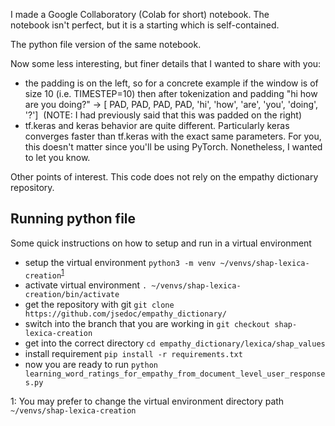 I made a Google Collaboratory (Colab for short) notebook. The notebook isn't perfect, but it is a starting which is self-contained. 

The python file version of the same notebook. 

Now some less interesting, but finer details that I wanted to share with you:
- the padding is on the left, so for a concrete example if the window is of size 10 (i.e. TIMESTEP=10) then after tokenization and padding "hi how are you doing?" -> [ PAD, PAD, PAD, PAD, 'hi', 'how', 'are', 'you', 'doing', '?']  (NOTE: I had previously said that this was padded on the right)
- tf.keras and keras behavior are quite different. Particularly keras converges faster than tf.keras with the exact same parameters. For you, this doesn't matter since you'll be using PyTorch. Nonetheless, I wanted to let you know.

Other points of interest. This code does not rely on the empathy dictionary repository. 

## Running python file
Some quick instructions on how to setup and run in a virtual environment
 - setup the virtual environment `python3 -m venv ~/venvs/shap-lexica-creation`<sup>[1](#venvpath)</sup>
 - activate virtual environment  `. ~/venvs/shap-lexica-creation/bin/activate`
 - get the repository with git `git clone https://github.com/jsedoc/empathy_dictionary/`
 - switch into the branch that you are working in `git checkout shap-lexica-creation`
 - get into the correct directory `cd empathy_dictionary/lexica/shap_values`
 - install requirement `pip install -r requirements.txt`
 - now you are ready to run `python learning_word_ratings_for_empathy_from_document_level_user_responses.py`
 
 <a name="venvpath">1</a>: You may prefer to change the virtual environment directory path `~/venvs/shap-lexica-creation`
